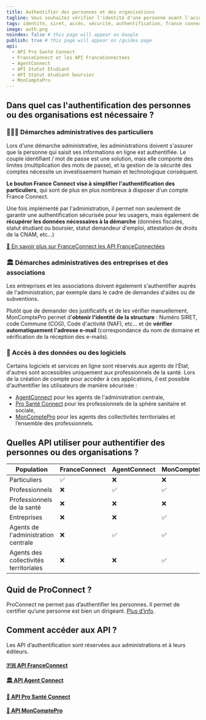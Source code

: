 ```yaml
---
title: Authentifier des personnes et des organisations
tagline: Vous souhaitez vérifier l'identité d'une personne avant l'accès à un service ou une démarche en ligne ? Vous souhaitez vérifier qu'une organisation est éligible pour un dispositif ? Découvrez les API dédiées à l'authentification.
tags: identité, siret, accès, sécurité, authentification, france connect, santé, pro, openid, territoire
image: auth.png
noindex: false # this page will appear on Google
publish: true # this page will appear on /guides page
api:
  - API Pro Santé Connect
  - FranceConnect et les API FranceConnectées
  - AgentConnect
  - API Statut Etudiant
  - API Statut étudiant boursier
  - MonComptePro
---
```


## Dans quel cas l'authentification des personnes ou des organisations est nécessaire ?

### 🙋🏽‍♀️ Démarches administratives des particuliers

Lors d'une démarche administrative, les administrations doivent s'assurer que la personne qui saisit ses informations en ligne est authentifiée.
Le couple identifiant / mot de passe est une solution, mais elle comporte des limites (multiplication des mots de passe), et la gestion de la sécurité des comptes nécessite un investissement humain et technologique conséquent.

**Le bouton France Connect vise à simplifier l'authentification des particuliers**, qui sont de plus en plus nombreux à disposer d'un compte France Connect.

Une fois implémenté par l'administration, il permet non seulement de garantir une authentification sécurisée pour les usagers, mais également de **récupérer les données nécessaires à la démarche** (données fiscales, statut étudiant ou boursier, statut demandeur d'emploi, attestation de droits de la CNAM, etc...)

[🔎 En savoir plus sur FranceConnect les API FranceConnectées](/les-api/franceconnect)

### 🏛️ Démarches administratives des entreprises et des associations

Les entreprises et les associations doivent également s'authentifier auprès de l'administration, par exemple dans le cadre de demandes d'aides ou de subventions.

Plutôt que de demander des justificatifs et de les vérifier manuellement, MonComptePro permet d'**obtenir l'identité de la structure** : Numéro SIRET, code Commune (COG), Code d'activité (NAF), etc... et de **vérifier automatiquement l'adresse e-mail** (correspondance du nom de domaine et vérification de la réception des e-mails).

### 🔐 Accès à des données ou des logiciels

Certains logiciels et services en ligne sont réservés aux agents de l’État, d'autres sont accessibles uniquement aux professionnels de la santé. Lors de la création de compte pour accéder à ces applications, il est possible d'authentifier les utilisateurs de manière sécurisée :

- [AgentConnect](/les-api/agent-connect) pour les agents de l'administration centrale,
- [Pro Santé Connect](/les-api/api-pro-sante-connect) pour les professionnels de la sphère sanitaire et sociale,
- [MonComptePro](https://moncomptepro.beta.gouv.fr/partenaire) pour les agents des collectivités territoriales et l’ensemble des professionnels.

## Quelles API utiliser pour authentifier des personnes ou des organisations ?

| Population                             | FranceConnect | AgentConnect | MonComptePro | ProSantéConnect |
|----------------------------------------|---------------|--------------|--------------|-----------------|
| Particuliers                           | ✅             | ❌            | ❌            | ❌               |
| Professionnels                         | ❌             | ✅            | ✅            | ✅               |
| Professionnels de la santé             | ❌             | ❌            | ❌            | ✅               |
| Entreprises                            | ❌             | ❌            | ✅            | ❌               |
| Agents de l'administration centrale    | ❌             | ✅            | ✅            | ❌               |
| Agents des collectivités territoriales | ❌             | ❌            | ✅            | ❌               |

## Quid de ProConnect ?

ProConnect ne permet pas d’authentifier les personnes. Il permet de certifier qu’une personne est bien un dirigeant. [Plus d’info](https://proconnect.gouv.fr/).

## Comment accéder aux API ?

Les API d’authentification sont réservées aux administrations et à leurs éditeurs.

#### [🇫🇷 API FranceConnect](/les-api/franceconnect)

#### [🏛️ API Agent Connect](/les-api/agent-connect)

#### [🏥 API Pro Santé Connect](/les-api/api-pro-sante-connect)

#### [🏢 API MonComptePro](/les-api/moncomptepro)
